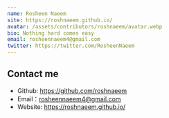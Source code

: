 ```yaml
---
name: Rosheen Naeem
site: https://roshnaeem.github.io/
avatar: /assets/contributors/roshnaeem/avatar.webp
bio: Nothing hard comes easy
email: rosheennaeem4@gmail.com
twitter: https://twitter.com/RosheenNaeem
---
```


## Contact me

- Github: <https://github.com/roshnaeem>
- Email：rosheennaeem4@gmail.com
- Website: <https://roshnaeem.github.io/>
